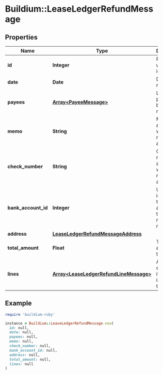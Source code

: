 # Buildium::LeaseLedgerRefundMessage

## Properties

| Name | Type | Description | Notes |
| ---- | ---- | ----------- | ----- |
| **id** | **Integer** | Refund unique identifier. | [optional] |
| **date** | **Date** | Date of the refund. | [optional] |
| **payees** | [**Array&lt;PayeeMessage&gt;**](PayeeMessage.md) | List of payees being refunded. | [optional] |
| **memo** | **String** | Memo associated with the refund, if applicable. | [optional] |
| **check_number** | **String** | Check number associated with the refund, if applicable. | [optional] |
| **bank_account_id** | **Integer** | Unique identifier of the bank account that the refund was made from. | [optional] |
| **address** | [**LeaseLedgerRefundMessageAddress**](LeaseLedgerRefundMessageAddress.md) |  | [optional] |
| **total_amount** | **Float** | Total amount of the refund. | [optional] |
| **lines** | [**Array&lt;LeaseLedgerRefundLineMessage&gt;**](LeaseLedgerRefundLineMessage.md) | A collection of line items included in the refund. | [optional] |

## Example

```ruby
require 'buildium-ruby'

instance = Buildium::LeaseLedgerRefundMessage.new(
  id: null,
  date: null,
  payees: null,
  memo: null,
  check_number: null,
  bank_account_id: null,
  address: null,
  total_amount: null,
  lines: null
)
```

